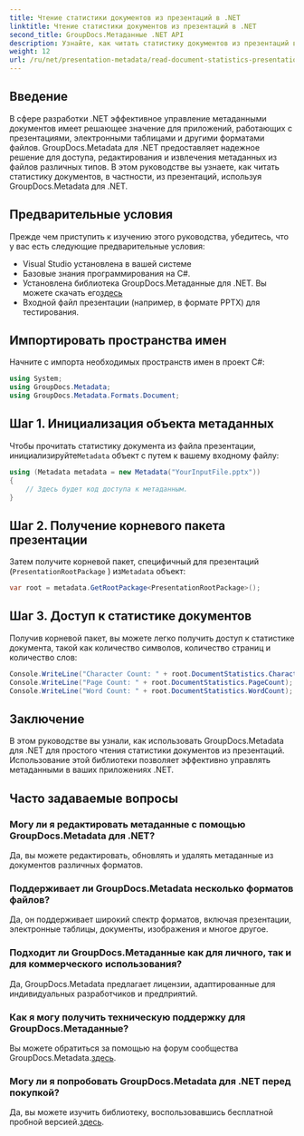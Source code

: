 ```yaml
---
title: Чтение статистики документов из презентаций в .NET
linktitle: Чтение статистики документов из презентаций в .NET
second_title: GroupDocs.Метаданные .NET API
description: Узнайте, как читать статистику документов из презентаций в .NET с помощью GroupDocs.Metadata для эффективного управления метаданными.
weight: 12
url: /ru/net/presentation-metadata/read-document-statistics-presentations/
---
```

## Введение
В сфере разработки .NET эффективное управление метаданными документов имеет решающее значение для приложений, работающих с презентациями, электронными таблицами и другими форматами файлов. GroupDocs.Metadata для .NET предоставляет надежное решение для доступа, редактирования и извлечения метаданных из файлов различных типов. В этом руководстве вы узнаете, как читать статистику документов, в частности, из презентаций, используя GroupDocs.Metadata для .NET.
## Предварительные условия
Прежде чем приступить к изучению этого руководства, убедитесь, что у вас есть следующие предварительные условия:
- Visual Studio установлена в вашей системе
- Базовые знания программирования на C#.
- Установлена библиотека GroupDocs.Метаданные для .NET. Вы можете скачать его[здесь](https://releases.groupdocs.com/metadata/net/)
- Входной файл презентации (например, в формате PPTX) для тестирования.

## Импортировать пространства имен
Начните с импорта необходимых пространств имен в проект C#:
```csharp
using System;
using GroupDocs.Metadata;
using GroupDocs.Metadata.Formats.Document;
```
## Шаг 1. Инициализация объекта метаданных
 Чтобы прочитать статистику документа из файла презентации, инициализируйте`Metadata` объект с путем к вашему входному файлу:
```csharp
using (Metadata metadata = new Metadata("YourInputFile.pptx"))
{
    // Здесь будет код доступа к метаданным.
}
```
## Шаг 2. Получение корневого пакета презентации
Затем получите корневой пакет, специфичный для презентаций (`PresentationRootPackage` ) из`Metadata` объект:
```csharp
var root = metadata.GetRootPackage<PresentationRootPackage>();
```
## Шаг 3. Доступ к статистике документов
Получив корневой пакет, вы можете легко получить доступ к статистике документа, такой как количество символов, количество страниц и количество слов:
```csharp
Console.WriteLine("Character Count: " + root.DocumentStatistics.CharacterCount);
Console.WriteLine("Page Count: " + root.DocumentStatistics.PageCount);
Console.WriteLine("Word Count: " + root.DocumentStatistics.WordCount);
```

## Заключение
В этом руководстве вы узнали, как использовать GroupDocs.Metadata для .NET для простого чтения статистики документов из презентаций. Использование этой библиотеки позволяет эффективно управлять метаданными в ваших приложениях .NET.

## Часто задаваемые вопросы
### Могу ли я редактировать метаданные с помощью GroupDocs.Metadata для .NET?
Да, вы можете редактировать, обновлять и удалять метаданные из документов различных форматов.
### Поддерживает ли GroupDocs.Metadata несколько форматов файлов?
Да, он поддерживает широкий спектр форматов, включая презентации, электронные таблицы, документы, изображения и многое другое.
### Подходит ли GroupDocs.Метаданные как для личного, так и для коммерческого использования?
Да, GroupDocs.Metadata предлагает лицензии, адаптированные для индивидуальных разработчиков и предприятий.
### Как я могу получить техническую поддержку для GroupDocs.Метаданные?
 Вы можете обратиться за помощью на форум сообщества GroupDocs.Metadata.[здесь](https://forum.groupdocs.com/c/metadata/14).
### Могу ли я попробовать GroupDocs.Metadata для .NET перед покупкой?
 Да, вы можете изучить библиотеку, воспользовавшись бесплатной пробной версией.[здесь](https://releases.groupdocs.com/).